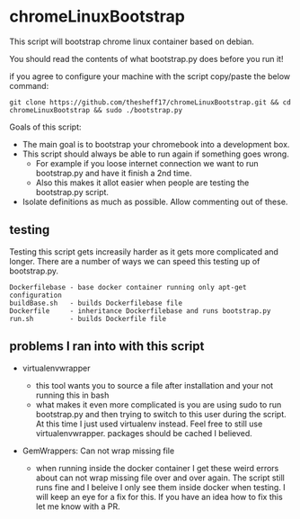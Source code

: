 # chromeLinuxBootstrap
This script will bootstrap chrome linux container based on debian.

You should read the contents of what bootstrap.py does before you run it!

if you agree to configure your machine with the script copy/paste the below command:
```
git clone https://github.com/thesheff17/chromeLinuxBootstrap.git && cd chromeLinuxBootstrap && sudo ./bootstrap.py
```

Goals of this script:
* The main goal is to bootstrap your chromebook into a development box.
* This script should always be able to run again if something goes wrong.
  * For example if you loose internet connection we want to run bootstrap.py and have it finish a 2nd time.
  * Also this makes it allot easier when people are testing the bootstrap.py script.
* Isolate definitions as much as possible.  Allow commenting out of these.

## testing

Testing this script gets increasily harder as it gets more complicated and longer.
There are a number of ways we can speed this testing up of bootstrap.py.

```
Dockerfilebase - base docker container running only apt-get configuration
buildBase.sh   - builds Dockerfilebase file
Dockerfile     - inheritance Dockerfilebase and runs bootstrap.py
run.sh         - builds Dockerfile file
```
## problems I ran into with this script

* virtualenvwrapper
  * this tool wants you to source a file after installation and your not running this in bash
  * what makes it even more complicated is you are using sudo to run bootstrap.py and then trying to
    switch to this user during the script.  At this time I just used virtualenv instead.  Feel free
    to still use virtualenvwrapper.  packages should be cached I believed.  

* GemWrappers: Can not wrap missing file
  * when running inside the docker container I get these weird errors about can not wrap missing
    file over and over again.  The script still runs fine and I beleive I only see them inside
    docker when testing.  I will keep an eye for a fix for this.  If you have an idea how to fix
    this let me know with a PR.